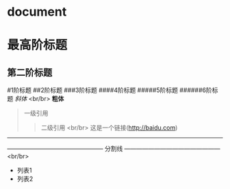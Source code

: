 # document
最高阶标题
=========
第二阶标题
----------
#1阶标题
##2阶标题
###3阶标题
####4阶标题
#####5阶标题
######6阶标题
*斜体*
<br/br>
**粗体**
>一级引用
>>二级引用
<br/br>
这是一个链接(http://baidu.com)

*** 
————————————————
分割线 
————————————————
<br/br>
- 列表1
- 列表2
